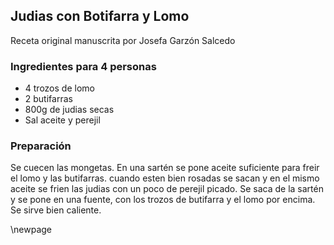 ## Judias con Botifarra y Lomo

Receta original manuscrita por Josefa Garzón Salcedo

### Ingredientes para 4 personas

- 4 trozos de lomo
- 2 butifarras
- 800g de judias secas
- Sal aceite y perejil

### Preparación

Se cuecen las mongetas.
En una sartén se pone aceite suficiente para freir el lomo y las butifarras.
cuando esten bien rosadas se sacan y en el mismo aceite se frien las judias con un poco de perejil picado.
Se saca de la sartén y se pone en una fuente, con los trozos de butifarra y el lomo por encima.
Se sirve bien caliente.

\newpage


